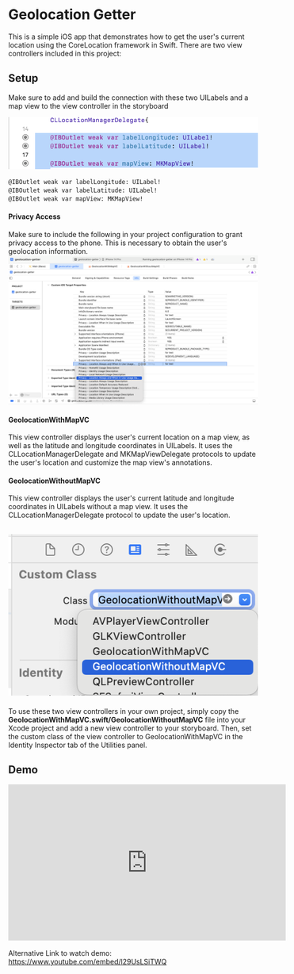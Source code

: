 # Geolocation Getter

This is a simple iOS app that demonstrates how to get the user's current location using the CoreLocation framework in Swift. There are two view controllers included in this project:

## Setup
Make sure to add and build the connection with these two UILabels and a map view to the view controller in the storyboard

![image](img/UILabel.png)

```sh swift
@IBOutlet weak var labelLongitude: UILabel!
@IBOutlet weak var labelLatitude: UILabel!
@IBOutlet weak var mapView: MKMapView!
```

#### **Privacy Access**
Make sure to include the following in your project configuration to grant privacy access to the phone. This is necessary to obtain the user's geolocation information.
![image](img/privacy.png)


#### **GeolocationWithMapVC**
This view controller displays the user's current location on a map view, as well as the latitude and longitude coordinates in UILabels. It uses the CLLocationManagerDelegate and MKMapViewDelegate protocols to update the user's location and customize the map view's annotations.

#### **GeolocationWithoutMapVC**
This view controller displays the user's current latitude and longitude coordinates in UILabels without a map view. It uses the CLLocationManagerDelegate protocol to update the user's location.

![image](img/customClass.png)
----------------------------------------------------------------
To use these two view controllers in your own project, simply copy the **GeolocationWithMapVC.swift/GeolocationWithoutMapVC** file into your Xcode project and add a new view controller to your storyboard. Then, set the custom class of the view controller to GeolocationWithMapVC in the Identity Inspector tab of the Utilities panel. 

## Demo

<iframe width="560" height="315" src="https://www.youtube.com/embed/l29UsLSiTWQ" frameborder="0" allowfullscreen></iframe>


Alternative Link to watch demo: https://www.youtube.com/embed/l29UsLSiTWQ